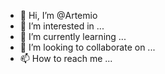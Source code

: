 - 👋 Hi, I’m @Artemio
- 👀 I’m interested in ...
- 🌱 I’m currently learning ...
- 💞️ I’m looking to collaborate on ...
- 📫 How to reach me ...

<!---
ArtemioD/ArtemioD is a ✨ special ✨ repository because its `README.md` (this file) appears on your GitHub profile.
You can click the Preview link to take a look at your changes.
--->
